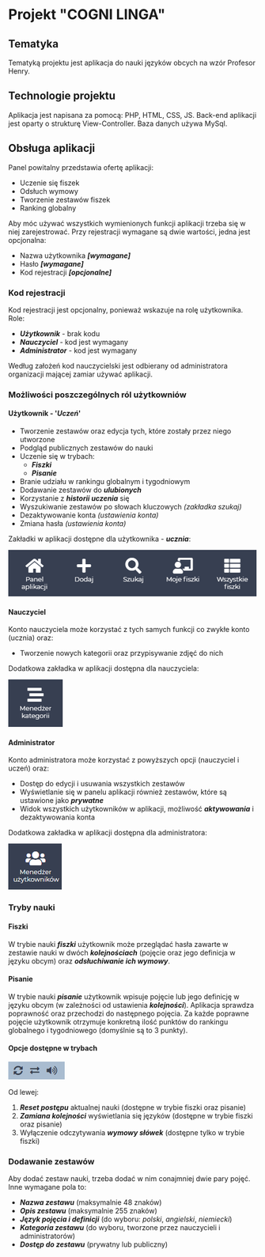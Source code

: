 # Projekt "COGNI LINGA"

## Tematyka

Tematyką projektu jest aplikacja do nauki języków obcych na wzór Profesor Henry.

## Technologie projektu

Aplikacja jest napisana za pomocą: PHP, HTML, CSS, JS. Back-end aplikacji jest oparty o strukturę View-Controller. Baza danych używa MySql.

## Obsługa aplikacji

Panel powitalny przedstawia ofertę aplikacji:

* Uczenie się fiszek
* Odsłuch wymowy
* Tworzenie zestawów fiszek
* Ranking globalny

Aby móc używać wszystkich wymienionych funkcji aplikacji trzeba się w niej zarejestrować.
Przy rejestracji wymagane są dwie wartości, jedna jest opcjonalna:

* Nazwa użytkownika **_[wymagane]_**
* Hasło **_[wymagane]_**
* Kod rejestracji **_[opcjonalne]_**

### Kod rejestracji

Kod rejestracji jest opcjonalny, ponieważ wskazuje na rolę użytkownika.
Role:

* **_Użytkownik_** - brak kodu
* **_Nauczyciel_** - kod jest wymagany
* **_Administrator_** - kod jest wymagany

Według założeń kod nauczycielski jest odbierany od administratora organizacji mającej zamiar używać aplikacji.

### Możliwości poszczególnych ról użytkowniów

#### Użytkownik - '_Uczeń_'

* Tworzenie zestawów oraz edycja tych, które zostały przez niego utworzone
* Podgląd publicznych zestawów do nauki
* Uczenie się w trybach:
  * **_Fiszki_**
  * **_Pisanie_**
* Branie udziału w rankingu globalnym i tygodniowym
* Dodawanie zestawów do **_ulubionych_**
* Korzystanie z **_historii uczenia_** się
* Wyszukiwanie zestawów po słowach kluczowych _(zakładka szukaj)_
* Dezaktywowanie konta _(ustawienia konta)_
* Zmiana hasła _(ustawienia konta)_

Zakładki w aplikacji dostępne dla użytkownika - **_ucznia_**:

![Zakładki dostępne dla użytkownika](dok1.png)

#### Nauczyciel

Konto nauczyciela może korzystać z tych samych funkcji co zwykłe konto (ucznia) oraz:

* Tworzenie nowych kategorii oraz przypisywanie zdjęć do nich

Dodatkowa zakładka w aplikacji dostępna dla nauczyciela:

![Zakładki dostępne dla nauczyciela](dok2.png)

#### Administrator

Konto administratora może korzystać z powyższych opcji (nauczyciel i uczeń) oraz:

* Dostęp do edycji i usuwania wszystkich zestawów
* Wyświetlanie się w panelu aplikacji również zestawów, które są ustawione jako **_prywatne_**
* Widok wszystkich użytkowników w aplikacji, możliwość **_aktywowania_** i dezaktywowania konta

Dodatkowa zakładka w aplikacji dostępna dla administratora:

![Zakładki dostępne dla administratora](dok3.png)

### Tryby nauki

#### Fiszki

W trybie nauki **_fiszki_** użytkownik może przeglądać hasła zawarte w zestawie nauki w dwóch **_kolejnościach_** (pojęcie oraz jego definicja w języku obcym) oraz **_odsłuchiwanie ich wymowy_**.

#### Pisanie

W trybie nauki **_pisanie_** użytkownik wpisuje pojęcie lub jego definicję w języku obcym (w zależności od ustawienia **_kolejności_**). Aplikacja sprawdza poprawność oraz przechodzi do następnego pojęcia. Za każde poprawne pojęcie użytkownik otrzymuje konkretną ilość punktów do rankingu globalnego i tygodniowego (domyślnie są to 3 punkty).

#### Opcje dostępne w trybach

![Zakładki dostępne dla administratora](dok4.png)

Od lewej:

1. **_Reset postępu_** aktualnej nauki (dostępne w trybie fiszki oraz pisanie)
2. **_Zamiana kolejności_** wyświetlania się języków (dostępne w trybie fiszki oraz pisanie)
3. Wyłączenie odczytywania **_wymowy słówek_** (dostępne tylko w trybie fiszki)

### Dodawanie zestawów

Aby dodać zestaw nauki, trzeba dodać w nim conajmniej dwie pary pojęć. Inne wymagane pola to:

* **_Nazwa zestawu_** (maksymalnie 48 znaków)
* **_Opis zestawu_** (maksymalnie 255 znaków)
* **_Język pojęcia i definicji_** (do wyboru: _polski_, _angielski_, _niemiecki_)
* **_Kategoria zestawu_** (do wyboru, tworzone przez nauczycieli i administratorów)
* **_Dostęp do zestawu_** (prywatny lub publiczny)